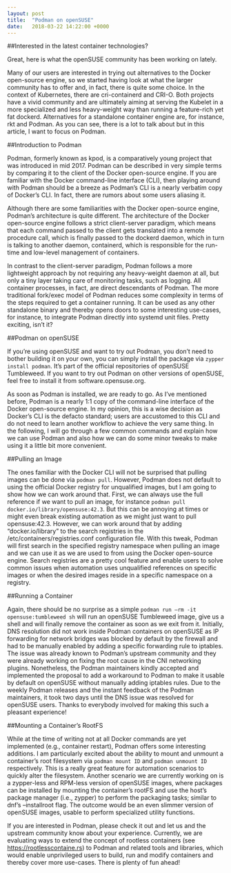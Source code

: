 ```yaml
---
layout: post
title:  "Podman on openSUSE"
date:   2018-03-22 14:22:00 +0000
---
```

##Interested in the latest container technologies?

Great, here is what the openSUSE community has been working on lately.

Many of our users are interested in trying out alternatives to the Docker open-source engine, so we started having look at what the larger community has to offer and, in fact, there is quite some choice. In the context of Kubernetes, there are cri-containerd and CRI-O. Both projects have a vivid community and are ultimately aiming at serving the Kubelet in a more specialized and less heavy-weight way than running a feature-rich yet fat dockerd. Alternatives for a standalone container engine are, for instance, rkt and Podman. As you can see, there is a lot to talk about but in this article, I want to focus on Podman.

##Introduction to Podman

Podman, formerly known as kpod, is a comparatively young project that was introduced in mid 2017. Podman can be described in very simple terms by comparing it to the client of the Docker open-source engine. If you are familiar with the Docker command-line interface (CLI), then playing around with Podman should be a breeze as Podman’s CLI is a nearly verbatim copy of Docker’s CLI. In fact, there are rumors about some users aliasing it.

Although there are some familiarities with the Docker open-source engine, Podman’s architecture is quite different. The architecture of the Docker open-source engine follows a strict client-server paradigm, which means that each command passed to the client gets translated into a remote procedure call, which is finally passed to the dockerd daemon, which in turn is talking to another daemon, containerd, which is responsible for the run-time and low-level management of containers.

In contrast to the client-server paradigm, Podman follows a more lightweight approach by not requiring any heavy-weight daemon at all, but only a tiny layer taking care of monitoring tasks, such as logging. All container processes, in fact, are direct descendants of Podman. The more traditional fork/exec model of Podman reduces some complexity in terms of the steps required to get a container running. It can be used as any other standalone binary and thereby opens doors to some interesting use-cases, for instance, to integrate Podman directly into systemd unit files. Pretty exciting, isn’t it?

##Podman on openSUSE

If you’re using openSUSE and want to try out Podman, you don’t need to bother building it on your own, you can simply install the package via `zypper install podman`. It’s part of the official repositories of openSUSE Tumbleweed. If you want to try out Podman on other versions of openSUSE, feel free to install it from software.opensuse.org.

As soon as Podman is installed, we are ready to go. As I’ve mentioned before, Podman is a nearly 1:1 copy of the command-line interface of the Docker open-source engine. In my opinion, this is a wise decision as Docker’s CLI is the defacto standard; users are accustomed to this CLI and do not need to learn another workflow to achieve the very same thing. In the following, I will go through a few common commands and explain how we can use Podman and also how we can do some minor tweaks to make using it a little bit more convenient.

##Pulling an Image

The ones familiar with the Docker CLI will not be surprised that pulling images can be done via `podman pull`. However, Podman does not default to using the official Docker registry for unqualified images, but I am going to show how we can work around that. First, we can always use the full reference if we want to pull an image, for instance `podman pull docker.io/library/opensuse:42.3`. But this can be annoying at times or might even break existing automation as we might just want to pull opensuse:42.3. However, we can work around that by adding “docker.io/library” to the search registries in the /etc/containers/registries.conf configuration file. With this tweak, Podman will first search in the specified registry namespace when pulling an image and we can use it as we are used to from using the Docker open-source engine. Search registries are a pretty cool feature and enable users to solve common issues when automation uses unqualified references on specific images or when the desired images reside in a specific namespace on a registry.

##Running a Container

Again, there should be no surprise as a simple `podman run –rm -it opensuse:tumbleweed sh` will run an openSUSE Tumbleweed image, give us a shell and will finally remove the container as soon as we exit from it. Initially, DNS resolution did not work inside Podman containers on openSUSE as IP forwarding for network bridges was blocked by default by the firewall and had to be manually enabled by adding a specific forwarding rule to iptables. The issue was already known to Podman’s upstream community and they were already working on fixing the root cause in the CNI networking plugins. Nonetheless, the Podman maintainers kindly accepted and implemented the proposal to add a workaround to Podman to make it usable by default on openSUSE without manually adding iptables rules. Due to the weekly Podman releases and the instant feedback of the Podman maintainers, it took two days until the DNS issue was resolved for openSUSE users. Thanks to everybody involved for making this such a pleasant experience!

##Mounting a Container’s RootFS

While at the time of writing not at all Docker commands are yet implemented (e.g., container restart), Podman offers some interesting additions. I am particularly excited about the ability to mount and unmount a container’s root filesystem via `podman mount ID` and `podman unmount ID` respectively. This is a really great feature for automation scenarios to quickly alter the filesystem. Another scenario we are currently working on is a zypper-less and RPM-less version of openSUSE images, where packages can be installed by mounting the container’s rootFS and use the host’s package manager (i.e., zypper) to perform the packaging tasks; similar to dnf’s –installroot flag. The outcome would be an even slimmer version of openSUSE images, usable to perform specialized utility functions.

If you are interested in Podman, please check it out and let us and the upstream community know about your experience. Currently, we are evaluating ways to extend the concept of rootless containers (see https://rootlesscontaine.rs) to Podman and related tools and libraries, which would enable unprivileged users to build, run and modify containers and thereby cover more use-cases. There is plenty of fun ahead!